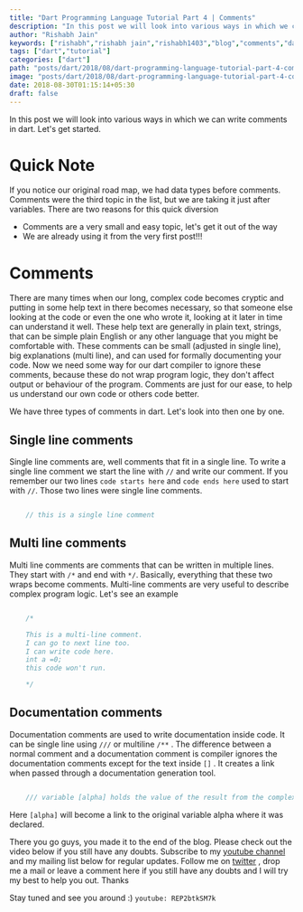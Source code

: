 ```yaml
---
title: "Dart Programming Language Tutorial Part 4 | Comments"
description: "In this post we will look into various ways in which we can write comments in dart. Let's get started."
author: "Rishabh Jain"
keywords: ["rishabh","rishabh jain","rishabh1403","blog","comments","dart","dartlang","tutorial","programming","language","solution"]
tags: ["dart","tutorial"]
categories: ["dart"]
path: "posts/dart/2018/08/dart-programming-language-tutorial-part-4-comments/"
image: "posts/dart/2018/08/dart-programming-language-tutorial-part-4-comments.jpg"
date: 2018-08-30T01:15:14+05:30
draft: false
---
```

In this post we will look into various ways in which we can write comments in dart. Let's get started.
<!--more-->
# Quick Note

If you notice our original road map, we had data types before comments. Comments were the third topic in the list, but we are taking it just after variables. There are two reasons for this quick diversion 

* Comments are a very small and easy topic, let's get it out of the way
* We are already using it from the very first post!!!

# Comments

There are many times when our long, complex code becomes cryptic and putting in some help text in there becomes necessary, so that someone else looking at the code or even the one who wrote it, looking at it later in time can understand it well. These help text are generally in plain text, strings, that can be simple plain English or any other language that you might be comfortable with. These comments can be small (adjusted in single line), big explanations (multi line), and can used for formally documenting your code. Now we need some way for our dart compiler to ignore these comments, because these do not wrap program logic, they don't affect output or behaviour of the program. Comments are just for our ease, to help us understand our own code or others code better. 

We have three types of comments in dart. Let's look into then one by one.

## Single line comments

Single line comments are, well comments that fit in a single line. To write a single line comment we start the line with `//`  and write our comment. If you remember our two lines `code starts here` and `code ends here` used to start with `//`. Those two lines were single line comments. 

```dart

    // this is a single line comment

```

## Multi line comments

Multi line comments are comments that can be written in multiple lines. They start with `/*` and end with `*/`. Basically, everything that these two wraps become comments. Multi-line comments are very useful to describe complex program logic. Let's see an example

```dart

    /* 

    This is a multi-line comment.
    I can go to next line too.
    I can write code here.
    int a =0;
    this code won't run.

    */

```

## Documentation comments

Documentation comments are used to write documentation inside code. It can be single line using `///` or multiline `/**` . The difference between a normal comment and a documentation comment is compiler ignores the documentation comments except for the text inside `[]` . It creates a link when passed through a documentation generation tool.

```dart

    /// variable [alpha] holds the value of the result from the complex calculation

```

Here `[alpha]` will become a link to the original variable alpha where it was declared. 


There you go guys, you made it to the end of the blog. Please check out the video below if you still have any doubts. Subscribe to my [youtube channel](https://www.youtube.com/channel/UC4syrEYE9_fzeVBajZIyHlA) and my mailing list below for regular updates. Follow me on [twitter](https://www.twitter.com/rishabhjain1403) , drop me a mail or leave a comment here if you still have any doubts and I will try my best to help you out. Thanks

Stay tuned and see you around :)
`youtube: REP2btkSM7k`  
